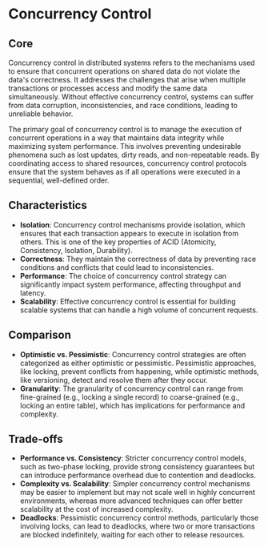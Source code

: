 # Concurrency Control

## Core

Concurrency control in distributed systems refers to the mechanisms used to ensure that concurrent operations on shared data do not violate the data's correctness. It addresses the challenges that arise when multiple transactions or processes access and modify the same data simultaneously. Without effective concurrency control, systems can suffer from data corruption, inconsistencies, and race conditions, leading to unreliable behavior.

The primary goal of concurrency control is to manage the execution of concurrent operations in a way that maintains data integrity while maximizing system performance. This involves preventing undesirable phenomena such as lost updates, dirty reads, and non-repeatable reads. By coordinating access to shared resources, concurrency control protocols ensure that the system behaves as if all operations were executed in a sequential, well-defined order.

## Characteristics

- **Isolation**: Concurrency control mechanisms provide isolation, which ensures that each transaction appears to execute in isolation from others. This is one of the key properties of ACID (Atomicity, Consistency, Isolation, Durability).
- **Correctness**: They maintain the correctness of data by preventing race conditions and conflicts that could lead to inconsistencies.
- **Performance**: The choice of concurrency control strategy can significantly impact system performance, affecting throughput and latency.
- **Scalability**: Effective concurrency control is essential for building scalable systems that can handle a high volume of concurrent requests.

## Comparison

- **Optimistic vs. Pessimistic**: Concurrency control strategies are often categorized as either optimistic or pessimistic. Pessimistic approaches, like locking, prevent conflicts from happening, while optimistic methods, like versioning, detect and resolve them after they occur.
- **Granularity**: The granularity of concurrency control can range from fine-grained (e.g., locking a single record) to coarse-grained (e.g., locking an entire table), which has implications for performance and complexity.

## Trade-offs

- **Performance vs. Consistency**: Stricter concurrency control models, such as two-phase locking, provide strong consistency guarantees but can introduce performance overhead due to contention and deadlocks.
- **Complexity vs. Scalability**: Simpler concurrency control mechanisms may be easier to implement but may not scale well in highly concurrent environments, whereas more advanced techniques can offer better scalability at the cost of increased complexity.
- **Deadlocks**: Pessimistic concurrency control methods, particularly those involving locks, can lead to deadlocks, where two or more transactions are blocked indefinitely, waiting for each other to release resources.
